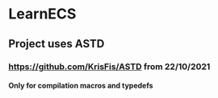 # LearnECS

## Project uses **ASTD**
### https://github.com/KrisFis/ASTD from 22/10/2021
#### Only for compilation macros and typedefs